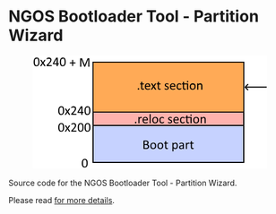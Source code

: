 NGOS Bootloader Tool - Partition Wizard
=======================================

<p align="center">
    <img src="https://github.com/Gris87/ngos/blob/master/src/os/bootloader_tools/partitionwizard/Image%20structure.png?raw=true" alt="Image structure"/>
</p>

Source code for the NGOS Bootloader Tool - Partition Wizard.

Please read [for more details](../../../docs/0.%20Intro/6.%20Source%20code/1.%20NGOS/5.%20Bootloader/1.%20Tools/5.%20Partition%20Wizard/README.md).
